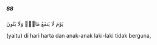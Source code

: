 ##### 88

<span class="ayah">يَوْمَ لَا يَنفَعُ مَالٌۭ وَلَا بَنُونَ</span>

<span class="ayah_translation">(yaitu) di hari harta dan anak-anak laki-laki tidak berguna,</span>
